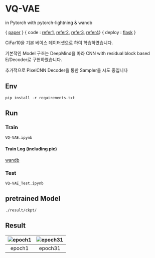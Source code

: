 # VQ-VAE 

in Pytorch with pytorch-lightning & wandb

{ [paper](https://arxiv.org/pdf/1711.00937.pdf) }
{ code : [refer1](https://github.com/deepmind/sonnet/tree/master),
[refer2](https://github.com/zalandoresearch/pytorch-vq-vae),
[refer3](https://github.com/anantzoid/Conditional-PixelCNN-decoder),
[refer4](https://github.com/j-min/PixelCNN)}
{ deploy : [flask]() }

CiFar10을 기본 베이스 데이터셋으로 하여 학습하였습니다.

기본적인 Model 구조는 DeepMind을 따라 CNN with residual block based E/Decoder로 구현하였습니다.

추가적으로 PixelCNN Decoder을 통한 Sampler을 시도 중입니다

## Env
```
pip install -r requirements.txt
```
## Run
### Train
```
VQ-VAE.ipynb
```

#### Train Log (including pic)
[wandb](https://wandb.ai/nemod-leo/VQ-VAE/runs/tlwp9uqp?workspace=user-nemod-leo)

### Test
```
VQ-VAE_Test.ipynb
```


## pretrained Model
```./result/ckpt/```

## Result

|![epoch1](./asset/epoch1.png)|![epoch31](./asset/epoch30.png)|
|:---:|:---:|
|epoch1|epoch31|


